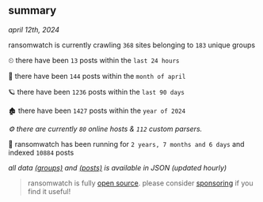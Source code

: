 
## summary
_april 12th, 2024_

ransomwatch is currently crawling `368` sites belonging to `183` unique groups

⏲ there have been `13` posts within the `last 24 hours`

🦈 there have been `144` posts within the `month of april`

🪐 there have been `1236` posts within the `last 90 days`

🏚 there have been `1427` posts within the `year of 2024`

_⚙️ there are currently `80` online hosts & `112` custom parsers._

🦕 ransomwatch has been running for `2 years, 7 months and 6 days` and indexed `10884` posts

_all data  [(groups)](http://ransomwhat.telemetry.ltd/groups) and [(posts)](http://ransomwhat.telemetry.ltd/posts) is available in JSON (updated hourly)_

> ransomwatch is fully [open source](https://github.com/joshhighet/ransomwatch#ransomwatch--). please consider [sponsoring](https://github.com/sponsors/joshhighet) if you find it useful!
